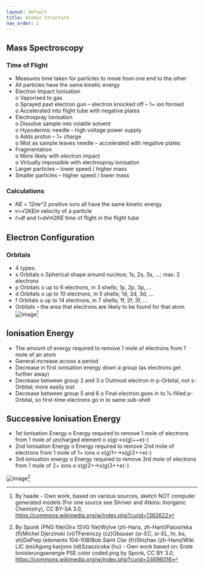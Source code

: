 ```yaml
---
layout: default
title: Atomic Structure
nav_order: 1
---
```


## Mass Spectroscopy  
### Time of Flight  
- Measures time taken for particles to move from one end to the other  
- All particles have the same kinetic energy  
- Electron Impact Ionisation  
	o Vaporised to gas   
	o Sprayed past electron gun – electron knocked off – 1+ ion formed  
	o Accelerated into flight tube with negative plates  
- Electrospray Ionisation  
	o Dissolve sample into volatile solvent  
	o Hypodermic needle – high voltage power supply  
	o Adds proton – 1+ charge  
	o Mist as sample leaves needle – accelerated with negative plates  
- Fragmentation  
	o More likely with electron impact  
	o Virtually impossible with electrospray ionisation  
- Larger particles – lower speed / higher mass  
- Smaller particles – higher speed / lower mass  
  
### Calculations  
- 𝐾𝐸 = 12𝑚𝑣^2 positive ions all have the same kinetic energy  
- 𝑣=√2𝐾𝐸𝑚 velocity of a particle  
- 𝑡=𝑑𝑡 and 𝑡=𝑑√𝑚2𝐾𝐸 time of flight in the flight tube  

## Electron Configuration
### Orbitals
- 4 types:
- s Orbitals
	o Spherical shape around nucleus; 1s, 2s, 3s, …; max. 2 electrons
- p Orbitals
	o up to 6 electrons, in 3 shells; 1p, 2p, 3p, …
- d Orbitals
	o up to 10 electrons, in 5 shells; 1d, 2d, 3d, …
- f Orbitals
	o up to 14 electrons, in 7 shells; 1f, 2f, 3f, …
- Orbitals – the area that electrons are likely to be found for that atom
![image](https://user-images.githubusercontent.com/74820599/111039823-060cea00-8428-11eb-91e6-508e77ef882b.png)[^1]

## Ionisation Energy
- The amount of energy required to remove 1 mole of electrons from 1 mole of an atom
- General increase across a period
- Decrease in first ionisation energy down a group (as electrons get further away)
- Decrease between group 2 and 3
	o Outmost electron in p-Orbital, not s-Orbital; more easily lost
- Decrease between group 5 and 6
	o Final electron goes in to ½-filled p-Orbital, so first-time electrons go in to same sub-shell

## Successive Ionisation Energy
- 1st Ionisation Energy
	o Energy required to remove 1 mole of electrons from 1 mole of uncharged element
	o x(g)→x(g)++e(-)
- 2nd Ionisation Energy
	o Energy required to remove 2nd mole of electrons from 1 mole of 1+ ions
	o x(g)1+→x(g)2++e(-)
- 3rd ionisation energy
	o Energy required to remove 3rd mole of electrons from 1 mole of 2+ ions
	o x(g)2+→x(g)3++e(-)

![image](https://user-images.githubusercontent.com/74820599/111039880-56844780-8428-11eb-8eca-14ecfc08a4b8.png)[^2]













[^1]: By haade - Own work, based on various sources, sketch NOT computer generated models (For one source see Shriver and Atkins: Inorganic Chemistry), CC BY-SA 3.0, https://commons.wikimedia.org/w/index.php?curid=1382622 
[^2]: By Sponk (PNG file)Glrx (SVG file)Wylve (zh-Hans, zh-Hant)Palosirkka (fi)Michel Djerzinski (vi)TFerenczy (cz)Obsuser (sr-EC, sr-EL, hr, bs, sh)DePiep (elements 104–108)Bob Saint Clar (fr)Shizhao (zh-Hans)Wiki LIC (es)Agung karjono (id)Szaszicska (hu) - Own work based on: Erste Ionisierungsenergie PSE color coded.png by Sponk, CC BY 3.0, https://commons.wikimedia.org/w/index.php?curid=24696016  
